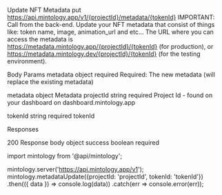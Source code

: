 Update NFT Metadata
put
https://api.mintology.app/v1/{projectId}/metadata/{tokenId}
IMPORTANT: Call from the back-end.
Update your NFT metadata that consist of things like: token name, image, animation_url and etc...
The URL where you can access the metadata is https://metadata.mintology.app/{projectId}/{tokenId} (for production), or https://metadata.mintology.dev/{projectId}/{tokenId} (for the testing environment).

Body Params
metadata
object
required
Required: The new metadata (will replace the existing metadata)


metadata object
Metadata
projectId
string
required
Project Id - found on your dashboard on dashboard.mintology.app

tokenId
string
required
tokenId

Responses

200
Response body
object
success
boolean
required

import mintology from '@api/mintology';

mintology.server('https://api.mintology.app/v1');
mintology.metadataUpdate({projectId: 'projectId', tokenId: 'tokenId'})
  .then(({ data }) => console.log(data))
  .catch(err => console.error(err));